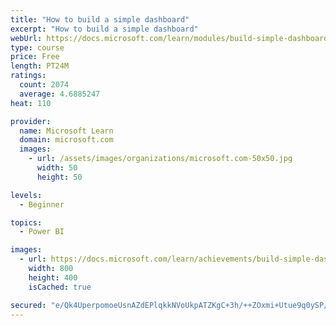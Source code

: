 ```yaml
---
title: "How to build a simple dashboard"
excerpt: "How to build a simple dashboard"
webUrl: https://docs.microsoft.com/learn/modules/build-simple-dashboard/
type: course
price: Free
length: PT24M
ratings:
  count: 2074
  average: 4.6885247
heat: 110

provider:
  name: Microsoft Learn
  domain: microsoft.com
  images:
    - url: /assets/images/organizations/microsoft.com-50x50.jpg
      width: 50
      height: 50

levels:
  - Beginner

topics:
  - Power BI

images:
  - url: https://docs.microsoft.com/learn/achievements/build-simple-dashboard-social.png
    width: 800
    height: 400
    isCached: true

secured: "e/Qk4UperpomoeUsnAZdEPlqkkNVoUkpATZKgC+3h/++ZOxmi+Utue9q0ySP/kmkG7vWSsXWW/CmQJfsrR9FY9zfJqO34+HIQCOR6+tctYYr7YIa+ELE76q771RXk1Ogmtqs5cP+Zyua0vq8uix1CehopymRCuI48gRj+IZHKGxvkiIg1x38yxfv+LU8/5StV+3fvUCDHp7BuN1I0+Wtcq6xdipbjh08lyJa4iKNbplloVsV2qwXpFcpu8OOIGhX5BD9TO8LrZn4SHbrv6jTqp1EDh4ggmI8cWdFjt0A/t+d3IUSN0IQCU13SOxsROhlWO7C/0DYDHmJFfUKoMhSn4a6DIvXkKGws7AqTp+XhQ9agXs4htbpeUsjNK0c3eLAlm5yvdVEdLtmMXz0Gdz8NA==;MyGXP5r0So8hCKoCu8agWw=="
---
```


